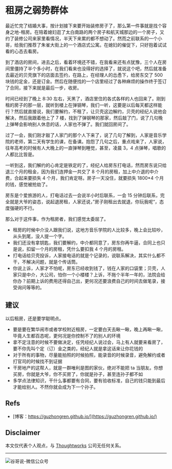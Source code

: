 # 租房之弱势群体


最近忙完了结婚大事，按计划接下来要开始装修房子了，那么第一件事就是找个容身之地-租房。在陪着媳妇逛了太白南路的两个房子和航天城那边的一个房子，又约了装修公司来家里看情况，半天下来累的都不想动了。然而之前联系的一个小哥，给我们推荐了朱雀大街上的一个酒店式公寓。在媳妇的催促下，只好抱着试试看的心态去看房。

到了酒店的房间，进去之后，看着环境还不错，在我看来还有点犹豫，三个人在房间里僵持了半个多小时，在我们看来也没得好的选择了，就说这个吧，然后就准备去最近的贝壳旗下的店面去签约，在路上，在经理人的怂恿下，给房东交了 500 块钱的定金，还是订金。然后在随便找的一个店里经过了各种麻烦的操作终于签订了合同，接下来就是最后一步，收房。

时间已经到了晚上 8:30 左右，天黑了，酒店里住的各式各样的人也回来了。刚到租的房子的那一层，就听到楼上在弹钢琴，我们一听，这要是以后每天都这样能行？然后就直接说，我们要解约，不租了，让贝壳这边解约，贝壳的经纪人说他会解决，然后我跟着他上了 7 楼，找到了弹钢琴的那家，然后敲了门，说了几句晚上弹琴会影响别人休息的话，人家也不弹了。我们就回房间了。

过了一会，我们刚才敲了人家门的那个人下来了，说了几句了解到，人家是音乐学院的老师，第二天有学生的课，在备课。抱怨了几句之后，重点戏来了，人家说，往年高考的时候有人大晚上的一直弹琴到睡觉，甚至，凌晨 3，4 点弹琴，唱歌的人都比比皆是。

一听到这，我们解约的心肯定是铁定的了，经纪人给房东打电话，然而房东说只给退三个月的租金，因为我们连押金一共交了 8 个月的房租，加上中介退的中介费，合起来要损失 4 个月，我们肯定呀。房子一天没住，就要损失 1800*4 个月的钱，感觉被抢劫了。

房东是个爱旅游的人，打电话过去一会说半小时后联系，一会 15 分钟后联系，完全就是大爷的姿态，说起退房租，人家还说，”房子刚租出去就退，你玩我呢“，态度强硬的不行。

那么对于这件事，作为租房者，我们感觉太委屈了。
- 租房的时候中介没人跟我们说，这地方音乐学院的人比较多，晚上会比较吵，从头到尾，没人提一个字。
- 我们还没有拿钥匙，我们要解约，中介都同意了，房东你再牛逼，合同上也只是说，扣留一个月的房租，凭什么要扣我 4 个月的房租。
- 打电话给贝壳投诉，人家接电话的就是个记录的，说联系解决，其实什么都不干，不解决问题，就是个传话筒。
- 你说上诉，人家才不怕呢，房东已经收到钱了，钱在人家的口袋里；贝壳，人家只是中介，大公司，怕你一个小楼楼？上诉，不拖个半年一年的，法院会给你办？前期上诉的费用还得自己出，更何况还要浪费自己的时间去做笔录，接受询问等等的。

## 建议

以后租房，还是要学聪明点。

* 要是要在繁华闹市或者学校附近租房，一定要白天去瞅一瞅，晚上再瞅一瞅，毕竟人生都百态呢，更何况是你控制不了的别人的环境
* 拿不定注意的时候不要做决定，任凭经纪人说过会，马上有人就要来看房了，要不你先叫个定（订）金之类的，经纪人就是拿这话来让你花钱的
* 对于所有的事物，尽量能拍照的时候拍照，能录音的时候录音，避免解约或者打官司的时候找不到证据
* 干房地产的这帮人，就是一群唯利是图的家伙，绝对不能把 ta 当朋友。你想买房，你就是大爷，你不买房了，你就是孙子，甚至连孙子都不如
* 多学点法律知识，干什么事都要有合同，要有验收标准，自己的钱只能到最后才能给别人。不然你就会成为下一个孙子。

## Refs

* [博客：https://guzhongren.github.io/](https://guzhongren.github.io/)

## Disclaimer

本文仅代表个人观点，与 [Thoughtworks](https://www.Thoughtworks.com/) 公司无任何关系。

----
![谷哥说-微信公众号](https://cdn.jsdelivr.net/gh/guzhongren/data-hosting@master/20210819/wechat.ae9zxgscqcg.png)

